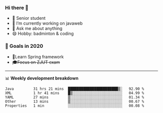 

### Hi there 🐏

- 🌱 Senior student
- 🔭 I’m currently working on javaweb
- 💬 Ask me about anything
- 😄 Hobby: badminton & coding

### 🚀 Goals in 2020
+ 🍃Learn Spring framework
+ ~~🎓Focus on ZJUT exam~~
-------

📊 **Weekly development breakdown**
<!--START_SECTION:waka-->
```text
Java         31 hrs 21 mins  ███████████████████████▒░   92.90 % 
XML          1 hr 41 mins    █▒░░░░░░░░░░░░░░░░░░░░░░░   04.99 % 
YAML         27 mins         ▒░░░░░░░░░░░░░░░░░░░░░░░░   01.34 % 
Other        13 mins         ▒░░░░░░░░░░░░░░░░░░░░░░░░   00.67 % 
Properties   1 min           ░░░░░░░░░░░░░░░░░░░░░░░░░   00.08 % 
```
<!--END_SECTION:waka-->
